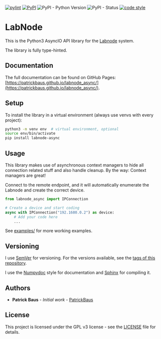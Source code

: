 [![pylint](https://github.com/PatrickBaus/labnode_async/actions/workflows/pylint.yml/badge.svg)](https://github.com/PatrickBaus/labnode_async/actions/workflows/pylint.yml)
[![PyPI](https://img.shields.io/pypi/v/labnode_async)](https://pypi.org/project/labnode_async/)
![PyPI - Python Version](https://img.shields.io/pypi/pyversions/labnode_async)
![PyPI - Status](https://img.shields.io/pypi/status/labnode_async)
[![code style](https://img.shields.io/badge/code%20style-black-000000.svg)](https://github.com/psf/black)
# LabNode
This is the Python3 AsyncIO API library for the [Labnode](https://github.com/TU-Darmstadt-APQ/Labnode_PID) system.

The library is fully type-hinted.

## Documentation
The full documentation can be found on GitHub Pages:
[https://patrickbaus.github.io/labnode_async/](https://patrickbaus.github.io/labnode_async/).

## Setup
To install the library in a virtual environment (always use venvs with every project):

```bash
python3 -m venv env  # virtual environment, optional
source env/bin/activate
pip install labnode-async
```

## Usage
This library makes use of asynchronous context managers to hide all connection related stuff and
also handle cleanup. By the way: Context managers are great!

Connect to the remote endpoint, and it will automatically enumerate the Labnode and create the correct device.
```python
from labnode_async import IPConnection

# Create a device and start coding
async with IPConnection("192.1680.0.2") as device:
    # Add your code here
    ...
```

See [examples/](https://github.com/PatrickBaus/labnode_async/examples/) for more working examples.

## Versioning

I use [SemVer](http://semver.org/) for versioning. For the versions available, see the
[tags of this repository](https://github.com/PatrickBaus/labnode_async/tags).

I use the [Numpydoc](https://numpydoc.readthedocs.io/en/latest/format.html) style for documentation and
[Sphinx](https://www.sphinx-doc.org/en/master/index.html) for compiling it.

## Authors

* **Patrick Baus** - *Initial work* - [PatrickBaus](https://github.com/PatrickBaus)

## License


This project is licensed under the GPL v3 license - see the [LICENSE](https://github.com/PatrickBaus/LICENSE) file for
details.
